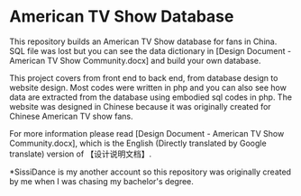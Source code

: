 # American TV Show Database

This repository builds an American TV Show database for fans in China. SQL file was lost but you can see the data dictionary in [Design Document - American TV Show Community.docx] and build your own database.

This project covers from front end to back end, from database design to website design. Most codes were written in php and you can also see how data are extracted from the database using embodied sql codes in php. The website was designed in Chinese because it was originally created for Chinese American TV show fans.

For more information please read [Design Document - American TV Show Community.docx], which is the English (Directly translated by Google translate) version of 【设计说明文档】.


*SissiDance is my another account so this repository was originally created by me when I was chasing my bachelor's degree.
